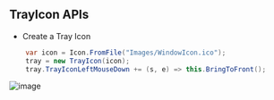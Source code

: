 ## TrayIcon APIs

- Create a Tray Icon
```cs
    var icon = Icon.FromFile("Images/WindowIcon.ico");
    tray = new TrayIcon(icon);
    tray.TrayIconLeftMouseDown += (s, e) => this.BringToFront();
```

![image](https://user-images.githubusercontent.com/1378165/145077131-2a19643d-808f-4aa8-9f18-3966150b0500.png)
